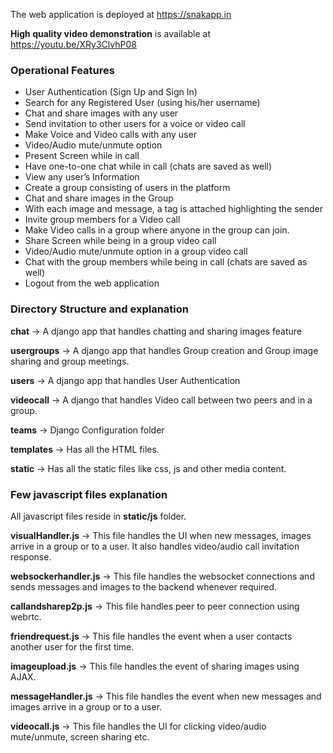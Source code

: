 The web application is deployed at https://snakapp.in

<b>High quality video demonstration</b> is available at https://youtu.be/XRy3ClvhP08

<h3>Operational Features  </h3>
<ul>
<li> User Authentication (Sign Up and Sign In)</li>

<li> Search for any Registered User (using his/her username)</li>

<li> Chat and share images with any user</li>

<li> Send invitation to other users for a voice or video call</li>

<li> Make Voice and Video calls with any user</li>

<li> Video/Audio mute/unmute option</li>

<li> Present Screen while in call</li>

<li> Have one-to-one chat while in call (chats are saved as well)</li>

<li> View any user’s Information</li>

<li> Create a group consisting of users in the platform</li>

<li> Chat and share images in the Group</li>

<li> With each image and message, a tag is attached highlighting the sender</li>

<li> Invite group members for a Video call</li>

<li> Make Video calls in a group where anyone in the group can join.</li>

<li> Share Screen while being in a group video call</li>

<li> Video/Audio mute/unmute option in a group video call</li>

<li> Chat with the group members while being in call (chats are saved as well)</li>

<li> Logout from the web application</li>
</ul>

<h3>Directory Structure and explanation </h3>

<b>chat</b> -> A django app that handles chatting and sharing images feature

<b>usergroups</b> -> A django app that handles Group creation and Group image sharing and group meetings.

<b>users</b> -> A django app that handles User Authentication

<b>videocall</b> -> A django that handles Video call between two peers and in a group.

<b>teams</b> -> Django Configuration folder

<b>templates</b> -> Has all the HTML files.

<b>static</b> -> Has all the static files like css, js and other media content.

<h3>Few javascript files explanation</h3>

All javascript files reside in <b>static/js</b> folder.


<b>visualHandler.js</b> -> This file handles the UI when new messages, images arrive in a group or to a user. It also handles video/audio call invitation response.

<b>websockerhandler.js</b> -> This file handles the websocket connections and sends messages and images to the backend whenever required.

<b>callandsharep2p.js</b> -> This file handles peer to peer connection using webrtc.

<b>friendrequest.js</b> -> This file handles the event when a user contacts another user for the first time.

<b>imageupload.js</b> -> This file handles the event of sharing images using AJAX.

<b>messageHandler.js</b> -> This file handles the event when new messages and images arrive in a group or
to a user.

<b>videocall.js</b> -> This file handles the UI for clicking video/audio mute/unmute, screen sharing etc.